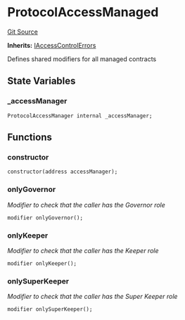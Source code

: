# ProtocolAccessManaged
[Git Source](https://github.com/OasisDEX/summer-earn-protocol/blob/02b633fc64591288020c32f3fcb6421ab62209d5/src/contracts/ProtocolAccessManaged.sol)

**Inherits:**
[IAccessControlErrors](/src/errors/IAccessControlErrors.sol/interface.IAccessControlErrors.md)

Defines shared modifiers for all managed contracts


## State Variables
### _accessManager

```solidity
ProtocolAccessManager internal _accessManager;
```


## Functions
### constructor


```solidity
constructor(address accessManager);
```

### onlyGovernor

*Modifier to check that the caller has the Governor role*


```solidity
modifier onlyGovernor();
```

### onlyKeeper

*Modifier to check that the caller has the Keeper role*


```solidity
modifier onlyKeeper();
```

### onlySuperKeeper

*Modifier to check that the caller has the Super Keeper role*


```solidity
modifier onlySuperKeeper();
```

